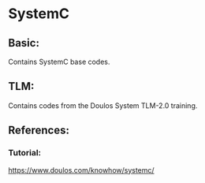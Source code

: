 # SystemC

## Basic:
Contains SystemC base codes.

## TLM:
Contains codes from the Doulos System TLM-2.0 training.

## References:

### Tutorial:
https://www.doulos.com/knowhow/systemc/
